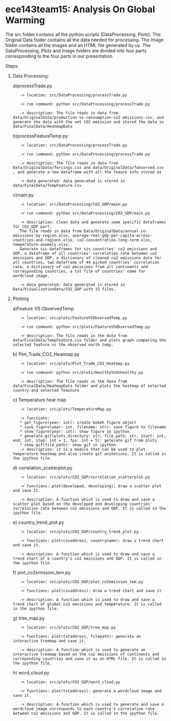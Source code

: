 # ece143team15: Analysis On Global Warming

The src folder contains all the python scripts (DataProcessing, Plots). The Original Data folder contains all the data needed for processing. The Image folder contains all the images and an HTML file generated by us. The DataProcessing, Plots and Image folders are divided into four parts corresponding to the four parts in our presentation.

Steps:
 1. Data Processing:
     
      a)processTrade.py
      
           -> location: src/DataProcessing/processTrade.py
           
           -> run command: python src/DataProcessing/processTrade.py
           
           -> description: The file reads in data from data/OriginalData/production-vs-consumption-co2-emissions.csv, and generate the data with the net CO2 emission and stored the data in data/FinalData/HeatmapData 


     b)processFeatureTemp.py 
      
           -> location: src/DataProcessing/processTrade.py
           
           -> run command: python src/DataProcessing/processTrade.py
           
           -> description: The file reads in data from Data/OriginalData/forcings.csv and data/OriginalData/fobserved.csv , and generate a new dataframe with all the feaure info stored as 
           
           -> data generated: data generated is stored in data/FinalData/TempFeature.csv
           
           
     c)main.py 
      
           -> location: src/DataProcessing/CO2_GDP/main.py
           
           -> run command: python src/DataProcessing/CO2_GDP/main.py
           
           -> description: Clean data and generate some specific dataframes for CO2_GDP part. 
           The file reads in data from Data/OriginalData/annual-co-emissions-by-region.xlsx, average-real-gdp-per-capita-across-countries-and-regions.xlsx, co2-concentration-long-term.xlsx, temperature-anomaly.xlsx. 
           Generate six dataframes for six countries' co2 emissions and GDP, a dataframe of all countries' correlation rate between co2 emissions and GDP, a dictionary of cleaned co2 emissions data for all countries, two dataframe of 44 picked countries' correlation rate, a dictionary of co2 emissions from all continents and corresponding countries, a txt file of countries' name for wordcloud image.
           
           -> data generated: data generated is stored in Data/VisualizationData/CO2_GDP with 15 files.
    
 2. Plotting
   
     a)Feature VS ObservedTemp

           -> location: src/plots/FeatureVSObservedTemp.py 
           
           -> run command: python src/plots/FeatureVSObservedTemp.py 
           
           -> description: The file reads in the data from data/FinalData/TempFeature.csv folder and plots graph comparing the selected feature vs the observed earth temp. 
     
   
     b) Plot_Trade_CO2_Heatmap.py 
           
           -> location: src/plots/Plot_Trade_CO2_Heatmap.py 
           
           -> run command: python src/plots/HealthyVsUnhealthy.py
           
           -> description: The file reads in the data from data/FinalData/HeatmapData folder and plots the heatmap of selected country and selected feauture
     c) Temperature heat map
           
           -> location: src/plots/TemperatureMap.py
           
           -> functions: 
           * get_figure(year: int): create bokeh figure object
           * save_figure(year: int, filename: str): save figure to filename
           * show_figure(year: int): show figure in ipython
           * generate_gif(plots_directory: str, file_path: str, start: int, end: int, step: int = 1, fps: int = 5): geterate gif from plots
           * show_gif(file_path): show gif in ipython
           -> description: it is a module that can be used to plot temperature heatmap and also create gif animations. It is called in the ipython file.
           
           
     d) correlation_scatterplot.py
           
           -> location: src/plots/CO2_GDP/correlation_scatterplot.py
           
           -> functions: plot(developed, developing): draw a scatter plot and save it.
           
           -> description: A function which is used to draw and save a scatter plot based on the developed and developing countries' correlation rate between co2 emissions and GDP. It is called in the ipython file.


     e) country_trend_plot.py
           
           -> location: src/plots/CO2_GDP/country_trend_plot.py
           
           -> functions: plot(csvaddress, countryname): draw a trend chart and save it.
           
           -> description: A function which is used to draw and save a trend chart of a country's co2 emissions and GDP. It is called in the ipython file.


     f) plot_co2emission_tem.py
           
           -> location: src/plots/CO2_GDP/plot_co2emission_tem.py 
           
           -> functions: plot(csvaddress): draw a trend chart and save it
           
           -> description: A function which is used to draw and save a trend chart of global co2 emissions and temperature. It is called in the ipython file.
           
           
     g) tree_map.py 
           
           -> location: src/plots/CO2_GDP/tree_map.py 
           
           -> functions: plot(txtaddress, filepath): generate an interactive treemap and save it.
           
           -> description: A function which is used to generate an interactive treemap based on the co2 emissions of continents and correponding countries and save it as an HTML file. It is called in the ipython file.
           
          
     h) word_cloud.py 
           
           -> location: src/plots/CO2_GDP/word_cloud.py 
           
           -> functions: plot(txtaddress): generate a wordcloud image and save it.
           
           -> description: A function which is used to generate and save a wordcloud image corresponds to each country's correlation rate between co2 emissions and GDP. It is called in the ipython file.

